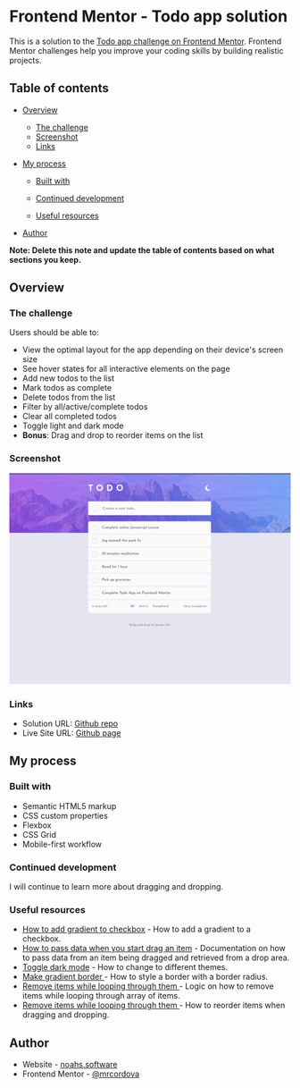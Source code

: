 # Frontend Mentor - Todo app solution

This is a solution to the [Todo app challenge on Frontend Mentor](https://www.frontendmentor.io/challenges/todo-app-Su1_KokOW). Frontend Mentor challenges help you improve your coding skills by building realistic projects.

## Table of contents

- [Overview](#overview)
  - [The challenge](#the-challenge)
  - [Screenshot](#screenshot)
  - [Links](#links)
- [My process](#my-process)

  - [Built with](#built-with)

  - [Continued development](#continued-development)
  - [Useful resources](#useful-resources)

- [Author](#author)

**Note: Delete this note and update the table of contents based on what sections you keep.**

## Overview

### The challenge

Users should be able to:

- View the optimal layout for the app depending on their device's screen size
- See hover states for all interactive elements on the page
- Add new todos to the list
- Mark todos as complete
- Delete todos from the list
- Filter by all/active/complete todos
- Clear all completed todos
- Toggle light and dark mode
- **Bonus**: Drag and drop to reorder items on the list

### Screenshot

![](images/screenshot.png)

### Links

- Solution URL: [Github repo](https://github.com/mrcordova/todo-app)
- Live Site URL: [Github page](https://mrcordova.github.io/todo-app/)

## My process

### Built with

- Semantic HTML5 markup
- CSS custom properties
- Flexbox
- CSS Grid
- Mobile-first workflow

### Continued development

I will continue to learn more about dragging and dropping.

### Useful resources

- [How to add gradient to checkbox](https://dev.to/themodernweb/checkbox-css-style-gradient-checkbox-with-pure-css-custom-input-css-3gko) - How to add a gradient to a checkbox.
- [How to pass data when you start drag an item](https://developer.mozilla.org/en-US/docs/Web/API/DataTransfer/setData) - Documentation on how to pass data from an item being dragged and retrieved from a drop area.
- [Toggle dark mode](https://www.w3schools.com/howto/howto_js_toggle_dark_mode.asp) - How to change to different themes.
- [Make gradient border ](https://stackoverflow.com/questions/51496204/border-gradient-with-border-radius/51496341#51496341) - How to style a border with a border radius.
- [Remove items while looping through them ](https://stackoverflow.com/questions/9882284/looping-through-array-and-removing-items-without-breaking-for-loop) - Logic on how to remove items while looping through array of items.
- [Remove items while looping through them ](https://stackoverflow.com/questions/10588607/tutorial-for-html5-dragdrop-sortable-list) - How to reorder items when dragging and dropping.

## Author

- Website - [noahs.software](https://noahs.software)
- Frontend Mentor - [@mrcordova](https://www.frontendmentor.io/profile/mrcordova)
